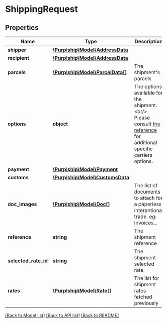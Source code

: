 # ShippingRequest

## Properties
Name | Type | Description | Notes
------------ | ------------- | ------------- | -------------
**shipper** | [**\Purplship\Model\AddressData**](AddressData.md) |  | 
**recipient** | [**\Purplship\Model\AddressData**](AddressData.md) |  | 
**parcels** | [**\Purplship\Model\ParcelData[]**](ParcelData.md) | The shipment&#39;s parcels | 
**options** | **object** | The options available for the shipment.&lt;br/&gt; Please consult [the reference](#operation/all_references) for additional specific carriers options. | [optional] 
**payment** | [**\Purplship\Model\Payment**](Payment.md) |  | 
**customs** | [**\Purplship\Model\CustomsData**](CustomsData.md) |  | [optional] 
**doc_images** | [**\Purplship\Model\Doc[]**](Doc.md) | The list of documents to attach for a paperless interantional trade.  eg: Invoices... | [optional] 
**reference** | **string** | The shipment reference | [optional] 
**selected_rate_id** | **string** | The shipment selected rate. | 
**rates** | [**\Purplship\Model\Rate[]**](Rate.md) | The list for shipment rates fetched previously | 

[[Back to Model list]](../../README.md#documentation-for-models) [[Back to API list]](../../README.md#documentation-for-api-endpoints) [[Back to README]](../../README.md)


